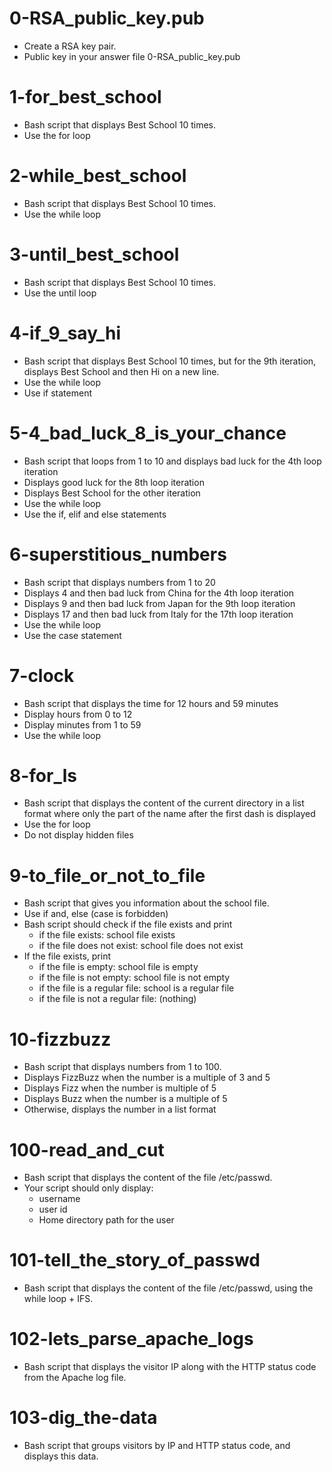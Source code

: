 # 0-RSA_public_key.pub
- Create a RSA key pair.
- Public key in your answer file 0-RSA_public_key.pub

# 1-for_best_school
- Bash script that displays Best School 10 times.
- Use the for loop

# 2-while_best_school
- Bash script that displays Best School 10 times.
- Use the while loop

# 3-until_best_school
- Bash script that displays Best School 10 times.
- Use the until loop

# 4-if_9_say_hi
- Bash script that displays Best School 10 times, but for the 9th iteration, displays Best School and then Hi on a new line.
- Use the while loop
- Use if statement

# 5-4_bad_luck_8_is_your_chance
- Bash script that loops from 1 to 10 and displays bad luck for the 4th loop iteration
- Displays good luck for the 8th loop iteration
- Displays Best School for the other iteration
- Use the while loop
- Use the if, elif and else statements

# 6-superstitious_numbers
- Bash script that displays numbers from 1 to 20
- Displays 4 and then bad luck from China for the 4th loop iteration
- Displays 9 and then bad luck from Japan for the 9th loop iteration
- Displays 17 and then bad luck from Italy for the 17th loop iteration
- Use the while loop
- Use the case statement

# 7-clock
- Bash script that displays the time for 12 hours and 59 minutes
- Display hours from 0 to 12
- Display minutes from 1 to 59
- Use the while loop

# 8-for_ls
- Bash script that displays the content of the current directory in a list format where only the part of the name after the first dash is displayed
- Use the for loop
- Do not display hidden files
	
# 9-to_file_or_not_to_file
- Bash script that gives you information about the school file.
- Use if and, else (case is forbidden)
- Bash script should check if the file exists and print
  - if the file exists: school file exists
  - if the file does not exist: school file does not exist
- If the file exists, print
  - if the file is empty: school file is empty
  - if the file is not empty: school file is not empty
  - if the file is a regular file: school is a regular file
  - if the file is not a regular file: (nothing)

# 10-fizzbuzz
- Bash script that displays numbers from 1 to 100.
- Displays FizzBuzz when the number is a multiple of 3 and 5
- Displays Fizz when the number is multiple of 5
- Displays Buzz when the number is a multiple of 5
- Otherwise, displays the number in a list format

# 100-read_and_cut
- Bash script that displays the content of the file /etc/passwd.
- Your script should only display:
  - username
  - user id
  - Home directory path for the user

# 101-tell_the_story_of_passwd
- Bash script that displays the content of the file /etc/passwd, using the while loop + IFS.

# 102-lets_parse_apache_logs
- Bash script that displays the visitor IP along with the HTTP status code from the Apache log file.

# 103-dig_the-data
- Bash script that groups visitors by IP and HTTP status code, and displays this data.
